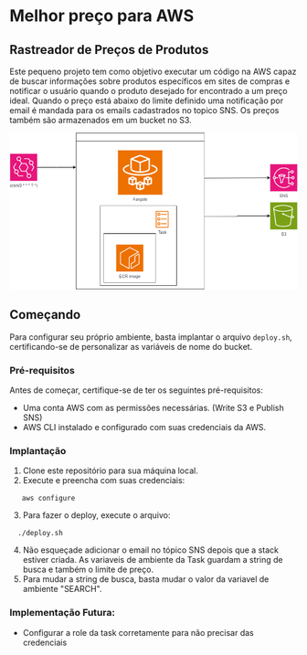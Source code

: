 # Melhor preço para AWS

## Rastreador de Preços de Produtos

Este pequeno projeto tem como objetivo executar um código na AWS capaz de buscar informações sobre produtos específicos em sites de compras e notificar o usuário quando o produto desejado for encontrado a um preço ideal. Quando o preço está abaixo do limite definido uma notificação por email é mandada para os emails cadastrados no topico SNS. Os preços também são armazenados em um bucket no S3.

![Minha Imagem](BestPrice.drawio.png)

## Começando

Para configurar seu próprio ambiente, basta implantar o arquivo `deploy.sh`, certificando-se de personalizar as variáveis de nome do bucket.

### Pré-requisitos

Antes de começar, certifique-se de ter os seguintes pré-requisitos:

- Uma conta AWS com as permissões necessárias. (Write S3 e Publish SNS)
- AWS CLI instalado e configurado com suas credenciais da AWS.

### Implantação

1. Clone este repositório para sua máquina local.
2. Execute e preencha com suas credenciais:
 ```shell
    aws configure
``` 
3. Para fazer o deploy, execute o arquivo:
  ```shell
    ./deploy.sh
  ```
4. Não esqueçade adicionar o email no tópico SNS depois que a stack estiver criada. As variaveis de ambiente da Task guardam a string de busca e também o limite de preço.
5. Para mudar a string de busca, basta mudar o valor da variavel de ambiente "SEARCH".

### Implementação Futura:
- Configurar a role da task corretamente para não precisar das credenciais

